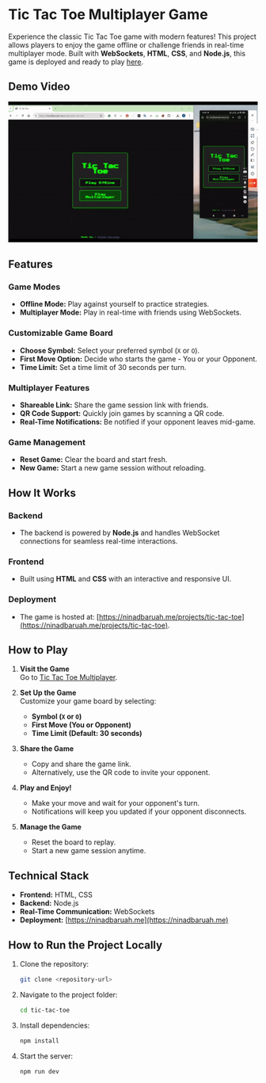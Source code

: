 # Tic Tac Toe Multiplayer Game

Experience the classic Tic Tac Toe game with modern features! This project allows players to enjoy the game offline or challenge friends in real-time multiplayer mode. Built with **WebSockets**, **HTML**, **CSS**, and **Node.js**, this game is deployed and ready to play [here](https://ninadbaruah.me/projects/tic-tac-toe).

## Demo Video
[![Tic Tac Toe Demo](./public/gifs/priview.gif)](https://ninadbaruah.me/videos/tic-tac-toe-project.mp4)

## Features

### Game Modes

- **Offline Mode:** Play against yourself to practice strategies.
- **Multiplayer Mode:** Play in real-time with friends using WebSockets.

### Customizable Game Board

- **Choose Symbol:** Select your preferred symbol (`X` or `O`).
- **First Move Option:** Decide who starts the game - You or your Opponent.
- **Time Limit:** Set a time limit of 30 seconds per turn.

### Multiplayer Features

- **Shareable Link:** Share the game session link with friends.
- **QR Code Support:** Quickly join games by scanning a QR code.
- **Real-Time Notifications:** Be notified if your opponent leaves mid-game.

### Game Management

- **Reset Game:** Clear the board and start fresh.
- **New Game:** Start a new game session without reloading.

## How It Works

### Backend

- The backend is powered by **Node.js** and handles WebSocket connections for seamless real-time interactions.

### Frontend

- Built using **HTML** and **CSS** with an interactive and responsive UI.

### Deployment

- The game is hosted at: [https://ninadbaruah.me/projects/tic-tac-toe](https://ninadbaruah.me/projects/tic-tac-toe).

## How to Play

1. **Visit the Game**  
   Go to [Tic Tac Toe Multiplayer](https://ninadbaruah.me/projects/tic-tac-toe).
2. **Set Up the Game**  
   Customize your game board by selecting:

   - **Symbol (`X` or `O`)**
   - **First Move (You or Opponent)**
   - **Time Limit (Default: 30 seconds)**

3. **Share the Game**

   - Copy and share the game link.
   - Alternatively, use the QR code to invite your opponent.

4. **Play and Enjoy!**

   - Make your move and wait for your opponent's turn.
   - Notifications will keep you updated if your opponent disconnects.

5. **Manage the Game**
   - Reset the board to replay.
   - Start a new game session anytime.

## Technical Stack

- **Frontend:** HTML, CSS
- **Backend:** Node.js
- **Real-Time Communication:** WebSockets
- **Deployment:** [https://ninadbaruah.me](https://ninadbaruah.me)

## How to Run the Project Locally

1. Clone the repository:
   ```bash
   git clone <repository-url>
   ```
2. Navigate to the project folder:
    ```bash
    cd tic-tac-toe
    ```
3. Install dependencies:
    ```bash
    npm install
    ```
4. Start the server:
    ```bash
    npm run dev
    ````
